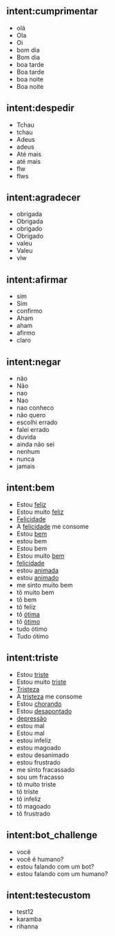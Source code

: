 ## intent:cumprimentar
- olá
- Ola
- Oi
- bom dia
- Bom dia
- boa tarde
- Boa tarde
- boa noite
- Boa noite

## intent:despedir
- Tchau
- tchau
- Adeus
- adeus
- Até mais
- até mais
- flw
- flws

## intent:agradecer
- obrigada
- Obrigada
- obrigado
- Obrigado
- valeu
- Valeu
- vlw

## intent:afirmar
- sim
- Sim
- confirmo
- Aham
- aham
- afirmo
- claro

## intent:negar
- não
- Não
- nao
- Nao
- nao conheco
- não quero
- escolhi errado
- falei errado
- duvida
- ainda não sei
- nenhum
- nunca
- jamais

## intent:bem
- Estou [feliz](feliz)
- Estou muito [feliz](feliz)
- [Felicidade](feliz)
- A [felicidade](feliz) me consome
- Estou [bem](feliz)
- estou bem
- Estou bem
- Estou muito [bem](feliz)
- [felicidade](feliz)
- estou [animada](feliz)
- estou [animado](feliz)
- me sinto muito bem
- tô muito bem
- tô bem
- tô feliz
- tô [ótima](feliz)
- tô [ótimo](feliz)
- tudo ótimo
- Tudo ótimo


## intent:triste
- Estou [triste](triste)
- Estou muito [triste](triste)
- [Tristeza](triste)
- A [tristeza](triste) me consome
- Estou [chorando](triste)
- Estou [desapontado](triste)
- [depressão](triste)
- estou mal
- Estou mal
- estou infeliz
- estou magoado
- estou desanimado
- estou frustrado
- me sinto fracassado
- sou um fracasso
- tô muito triste
- tô triste
- tô infeliz
- tô magoado
- tô frustrado

## intent:bot_challenge
- você
- você é humano?
- estou falando com um bot?
- estou falando com um humano?

## intent:testecustom
- test12
- karamba
- rihanna
